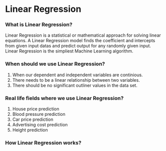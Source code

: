 # Linear Regression
### What is Linear Regression?
Linear Regression is a statistical or mathematical approach for solving linear equations. A Linear Regression model finds the coefficient and intercepts from given input datas and predict output for any randomly given input.\
Linear Regression is the simpliest Machine Learning algorithm.
### When should we use Linear Regression?
1. When our dependent and independent variables are continious.
2. There needs to be a linear relationship between two variables.
3. There should be no significant outliner values in the data set.
### Real life fields where we use Linear Regression?
1. House price prediction
2. Blood pressure prediction
3. Car price prediction
4. Advertising cost prediction
5. Height prediction
### How Linear Regression works?




